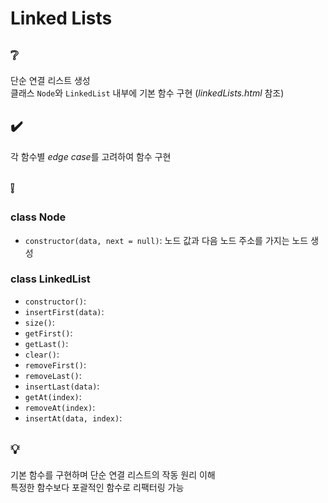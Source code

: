 # Linked Lists

## ❔
단순 연결 리스트 생성  
클래스 `Node`와 `LinkedList` 내부에 기본 함수 구현 (*linkedLists.html* 참조)

## ✔️
각 함수별 *edge case*를 고려하여 함수 구현

## ❕
### class Node
- `constructor(data, next = null)`: 노드 값과 다음 노드 주소를 가지는 노드 생성

### class LinkedList
- `constructor()`:
- `insertFirst(data)`:
- `size()`:
- `getFirst()`:
- `getLast()`:
- `clear()`:
- `removeFirst()`:
- `removeLast()`:
- `insertLast(data)`:
- `getAt(index)`:
- `removeAt(index)`:
- `insertAt(data, index)`:

## 💡
기본 함수를 구현하며 단순 연결 리스트의 작동 원리 이해  
특정한 함수보다 포괄적인 함수로 리팩터링 가능
